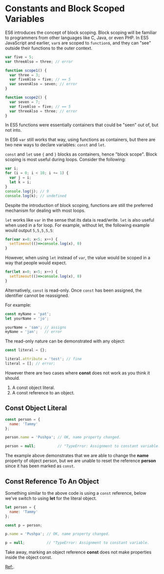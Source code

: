 # Constants and Block Scoped Variables

ES6 introduces the concept of block scoping.  Block scoping will be familiar to programmers from other languages like C, Java, or even PHP. In ES5 JavaScript and earlier, `var`s are scoped to `function`s, and they can "see" outside their functions to the outer context.

```js
var five = 5;
var threeAlso = three; // error

function scope1() {
  var three = 3;
  var fiveAlso = five; // == 5
  var sevenAlso = seven; // error
}

function scope2() {
  var seven = 7;
  var fiveAlso = five; // == 5
  var threeAlso = three; // error
}
```

In ES5 functions were essentially containers that could be "seen" out of, but
not into.

In ES6 `var` still works that way, using functions as containers, but there are
two new ways to declare variables: `const` and `let`.

`const` and `let` use `{` and `}` blocks as containers, hence "block scope".
Block scoping is most useful during loops.  Consider the following:

```js
var i;
for (i = 0; i < 10; i += 1) {
  var j = i;
  let k = i;
}
console.log(j); // 9
console.log(k); // undefined
```

Despite the introduction of block scoping, functions are still the preferred mechanism for dealing with most loops.

`let` works like `var` in the sense that its data is read/write. `let` is also useful when used in a for loop. For example, without let, the following example would output `5,5,5,5,5`:

```js
for(var x=0; x<5; x++) {
  setTimeout(()=>console.log(x), 0)
}
```

However, when using `let` instead of `var`, the value would be scoped in a way that people would expect.

```js
for(let x=0; x<5; x++) {
  setTimeout(()=>console.log(x), 0)
}
```

Alternatively, `const` is read-only.  Once `const` has been assigned, the identifier cannot be reassigned.

For example:

```js
const myName = 'pat';
let yourName = 'jo';

yourName = 'sam'; // assigns
myName = 'jan';   // error
```

The read-only nature can be demonstrated with any object:

```js
const literal = {};

literal.attribute = 'test'; // fine
literal = []; // error;
```

However there are two cases where **const** does not work as you think it should.

1. A const object literal.
1. A const reference to an object.

## Const Object Literal
```js
const person = {
  name: 'Tammy'
};

person.name = 'Pushpa'; // OK, name property changed.

person = null;          // "TypeError: Assignment to constant variable.
```

The example above demonstrates that we are able to change the **name** property of object person, but we are unable to reset the reference **person** since it has been marked as `const`.

## Const Reference To An Object

Something similar to the above code is using a `const` reference, below we've switch to using **let** for the literal object.

```js
let person = {
  name: 'Tammy'
};

const p = person;

p.name = 'Pushpa'; // OK, name property changed.

p = null;          // "TypeError: Assignment to constant variable.
```

Take away, marking an object reference **const** does not make properties inside the object const.

[Ref:](https://developer.mozilla.org/en-US/docs/Web/JavaScript/Reference/Statements/const).

